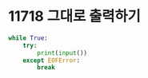 # 11718 그대로 출력하기



```python
while True:
    try:
        print(input())
    except EOFError:
        break
```

